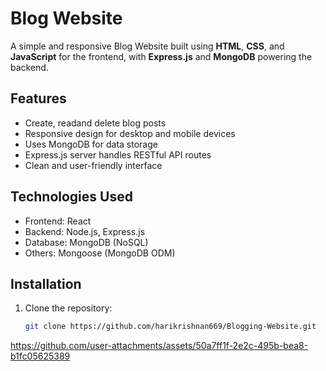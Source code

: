 # Blog Website

A simple and responsive Blog Website built using **HTML**, **CSS**, and **JavaScript** for the frontend, with **Express.js** and **MongoDB** powering the backend.

## Features

- Create, readand delete blog posts
- Responsive design for desktop and mobile devices
- Uses MongoDB for data storage
- Express.js server handles RESTful API routes
- Clean and user-friendly interface

## Technologies Used

- Frontend: React
- Backend: Node.js, Express.js
- Database: MongoDB (NoSQL)
- Others: Mongoose (MongoDB ODM)

## Installation

1. Clone the repository:
   ```bash
   git clone https://github.com/harikrishnan669/Blogging-Website.git

https://github.com/user-attachments/assets/50a7ff1f-2e2c-495b-bea8-b1fc05625389

